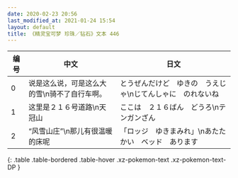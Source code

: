 ```yaml
---
date: 2020-02-23 20:56
last_modified_at: 2021-01-24 15:54
layout: default
title: 《精灵宝可梦 珍珠／钻石》文本 446
---
```

| 编号 | 中文 | 日文 |
| ---- | ---- | ---- |
| 0 | 说是这么说，可是这么大的雪\n骑不了自行车啊。 | とうぜんだけど　ゆきの　うえじゃ\nじてんしゃに　のれないね |
| 1 | 这里是２１６号道路\n天冠山 | ここは　２１６ばん　どうろ\nテンガンざん |
| 2 | “风雪山庄”\n那儿有很温暖的床呢 | 「ロッジ　ゆきまみれ」\nあたたかい　ベッド　あります |
{: .table .table-bordered .table-hover .xz-pokemon-text .xz-pokemon-text-DP }